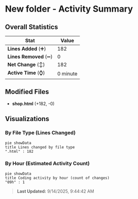# New folder - Activity Summary 

## Overall Statistics

| Stat                   | Value                                                             |
| ---------------------- | ----------------------------------------------------------------- |
| **Lines Added** (➕)   | 182                                          |
| **Lines Removed** (➖) | 0                                        |
| **Net Change** (↕)    | 182                |
| **Active Time** (⌚)   | 0 minute |


## Modified Files
- **shop.html** (+182, -0)

## Visualizations

### By File Type (Lines Changed)

```mermaid
pie showData
title Lines changed by file type
".html" : 182
```

### By Hour (Estimated Activity Count)

```mermaid
pie showData
title Coding activity by hour (count of changes)
"09h" : 1
```


> **Last Updated:** 9/14/2025, 9:44:42 AM